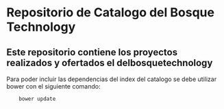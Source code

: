 # Repositorio de Catalogo del Bosque Technology

## Este repositorio contiene los proyectos realizados y ofertados el delbosquetechnology

Para poder incluir las dependencias del index del catalogo se debe utilizar bower con el siguiente comando:

        bower update